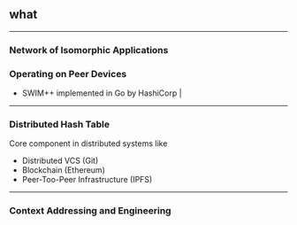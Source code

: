 ## what

---

### Network of Isomorphic Applications <br>
### Operating on Peer Devices


- SWIM++ implemented in Go by HashiCorp |
---
### Distributed Hash Table

Core component in distributed systems like

- Distributed VCS (Git)
- Blockchain (Ethereum)
- Peer-Too-Peer Infrastructure (IPFS)

--- 


### Context Addressing and Engineering



